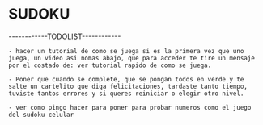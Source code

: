 # SUDOKU

------------TODOLIST------------

    - hacer un tutorial de como se juega si es la primera vez que uno juega, un video asi nomas abajo, que para acceder te tire un mensaje por el costado de: ver tutorial rapido de como se juega.

    - Poner que cuando se complete, que se pongan todos en verde y te salte un cartelito que diga felicitaciones, tardaste tanto tiempo, tuviste tantos errores y si queres reiniciar o elegir otro nivel.

    - ver como pingo hacer para poner para probar numeros como el juego del sudoku celular







    